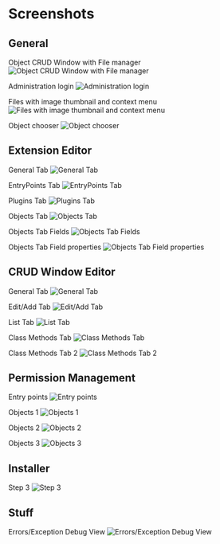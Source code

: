 Screenshots
===========

General
-------

Object CRUD Window with File manager
![Object CRUD Window with File manager](https://raw.github.com/KrynLabs/Kryn.cms/propel1.6/docu/images/admin-browser-screenshot.png)

Administration login
![Administration login](https://raw.github.com/KrynLabs/Kryn.cms/propel1.6/docu/images/admin-login.png)

Files with image thumbnail and context menu
![Files with image thumbnail and context menu](https://raw.github.com/KrynLabs/Kryn.cms/propel1.6/docu/images/admin-files-context-image.png)

Object chooser
![Object chooser](https://raw.github.com/KrynLabs/Kryn.cms/propel1.6/docu/images/admin-object-chooser.png)


Extension Editor
----------------

General Tab
![General Tab](https://raw.github.com/KrynLabs/Kryn.cms/propel1.6/docu/images/admin-extensioneditor-general.png)

EntryPoints Tab
![EntryPoints Tab](https://raw.github.com/KrynLabs/Kryn.cms/propel1.6/docu/images/admin-extensioneditor-entrypoints.png)

Plugins Tab
![Plugins Tab](https://raw.github.com/KrynLabs/Kryn.cms/propel1.6/docu/images/admin-extensioneditor-plugins.png)

Objects Tab
![Objects Tab](https://raw.github.com/KrynLabs/Kryn.cms/propel1.6/docu/images/admin-extensioneditor-objects1.png)

Objects Tab Fields
![Objects Tab Fields](https://raw.github.com/KrynLabs/Kryn.cms/propel1.6/docu/images/admin-extensioneditor-objects2.png)

Objects Tab Field properties
![Objects Tab Field properties](https://raw.github.com/KrynLabs/Kryn.cms/propel1.6/docu/images/admin-extensioneditor-objects3.png)


CRUD Window Editor
------------------

General Tab
![General Tab](https://raw.github.com/KrynLabs/Kryn.cms/propel1.6/docu/images/admin-windoweditor-general.png)

Edit/Add Tab
![Edit/Add Tab](https://raw.github.com/KrynLabs/Kryn.cms/propel1.6/docu/images/admin-windoweditor-edit-add.png)

List Tab
![List Tab](https://raw.github.com/KrynLabs/Kryn.cms/propel1.6/docu/images/admin-windoweditor-list.png)

Class Methods Tab
![Class Methods Tab](https://raw.github.com/KrynLabs/Kryn.cms/propel1.6/docu/images/admin-windoweditor-classmethods1.png)

Class Methods Tab 2
![Class Methods Tab 2](https://raw.github.com/KrynLabs/Kryn.cms/propel1.6/docu/images/admin-windoweditor-classmethods2.png)



Permission Management
------------------

Entry points
![Entry points](https://raw.github.com/KrynLabs/Kryn.cms/propel1.6/docu/images/admin-permission-management1.png)

Objects 1
![Objects 1](https://raw.github.com/KrynLabs/Kryn.cms/propel1.6/docu/images/admin-permission-management2.png)

Objects 2
![Objects 2](https://raw.github.com/KrynLabs/Kryn.cms/propel1.6/docu/images/admin-permission-management3.png)

Objects 3
![Objects 3](https://raw.github.com/KrynLabs/Kryn.cms/propel1.6/docu/images/admin-permission-management4.png)


Installer
------------------

Step 3
![Step 3](https://raw.github.com/KrynLabs/Kryn.cms/propel1.6/docu/images/installer-step3.png)

Stuff
------------------

Errors/Exception Debug View
![Errors/Exception Debug View](https://raw.github.com/KrynLabs/Kryn.cms/propel1.6/docu/images/errors-exception-debug-view.png)